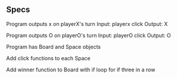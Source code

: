 ## Specs

Program outputs x on playerX's turn
Input: playerx click
Output: X

Program outputs O on playerO's turn
Input: playerO click
Output: O

Program has Board and Space objects

Add click functions to each Space

Add winner function to Board with if loop for if three in a row
